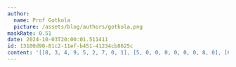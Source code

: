 ```yaml
---
author:
  name: Prof Gotkola
  picture: /assets/blog/authors/gotkola.png
maskRate: 0.51
date: 2024-10-03T20:00:01.511411
id: 13100d90-81c2-11ef-b451-41234cb8625c
content: '[[8, 3, 4, 9, 5, 2, 7, 0, 1], [5, 0, 0, 0, 0, 0, 0, 8, 0], [6, 0, 0, 8, 0, 1, 0, 0, 0], [4, 1, 0, 0, 0, 7, 8, 0, 0], [2, 8, 0, 0, 0, 0, 1, 3, 7], [3, 0, 0, 1, 0, 8, 4, 0, 0], [7, 0, 3, 4, 6, 9, 0, 0, 8], [0, 4, 0, 7, 0, 0, 6, 5, 9], [0, 0, 0, 2, 0, 5, 3, 0, 0]]'
---
```

